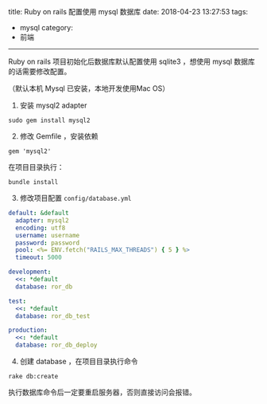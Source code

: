 title: Ruby on rails 配置使用 mysql 数据库
date: 2018-04-23 13:27:53
tags:
- mysql
category:
- 前端
---

Ruby on rails 项目初始化后数据库默认配置使用 sqlite3 ，想使用 mysql 数据库的话需要修改配置。

（默认本机 Mysql 已安装，本地开发使用Mac OS）

1. 安装 mysql2 adapter
```
sudo gem install mysql2
```

2. 修改 Gemfile ，安装依赖
```
gem 'mysql2'
```
在项目目录执行：
```
bundle install
```
<!-- more -->

3. 修改项目配置 `config/database.yml`
```yaml
default: &default
  adapter: mysql2
  encoding: utf8
  username: username
  password: password
  pool: <%= ENV.fetch("RAILS_MAX_THREADS") { 5 } %>
  timeout: 5000

development:
  <<: *default
  database: ror_db

test:
  <<: *default
  database: ror_db_test

production:
  <<: *default
  database: ror_db_deploy
```

4. 创建 database ，在项目目录执行命令
```
rake db:create
```

执行数据库命令后一定要重启服务器，否则直接访问会报错。

